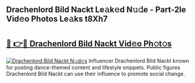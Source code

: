## Drachenlord Bild Nackt Le𝚊k𝚎d N𝚞𝚍e - Part-2le Vid𝚎o Photos Le𝚊ks t8Xh7

# <h2><a href="http://fb95zsv.evod.top/?m=Drachenlord+Bild+Nackt">🔗 👉🔴 Drachenlord Bild Nackt Vid𝚎o Ph𝚘t𝚘s</a></h2>

[![Drachenlord Bild Nackt N𝚞d𝚎s](https://i.imgur.com/8V9OHl7.gif)](http://fb95zsv.evod.top/?m=Drachenlord+Bild+Nackt)
Influencer Drachenlord Bild Nackt known for posting dance-themed content and lifestyle snippets. Public figures Drachenlord Bild Nackt can use their influence to promote social change. 
